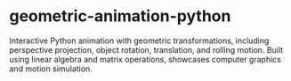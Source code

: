 # geometric-animation-python
Interactive Python animation with geometric transformations, including perspective projection, object rotation, translation, and rolling motion. Built using linear algebra and matrix operations,  showcases computer graphics and motion simulation.
